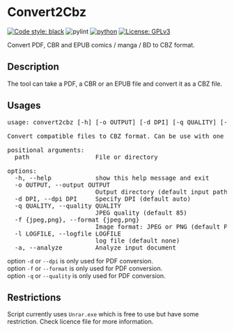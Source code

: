 # Convert2Cbz
[![Code style: black](https://img.shields.io/badge/code%20style-black-000000.svg)](https://github.com/psf/black)
![pylint](https://img.shields.io/badge/PyLint-9.81-yellow?logo=python&logoColor=white)
[![python](https://img.shields.io/badge/Python-3.12-3776AB.svg?style=flat&logo=python&logoColor=white)](https://www.python.org)
[![License: GPLv3](https://img.shields.io/badge/License-GPLv3-blue.svg)](https://www.gnu.org/licenses/gpl-3.0)

Convert PDF, CBR and EPUB comics / manga / BD to CBZ format.

## Description
The tool can take a PDF, a CBR or an EPUB file and convert it as a CBZ file.

## Usages
<pre>
usage: convert2cbz [-h] [-o OUTPUT] [-d DPI] [-q QUALITY] [-f {jpeg,png}] [-l LOGFILE] [-a] path

Convert compatible files to CBZ format. Can be use with one file argument or scan an entire directory.

positional arguments:
  path                  File or directory

options:
  -h, --help            show this help message and exit
  -o OUTPUT, --output OUTPUT
                        Output directory (default input path)
  -d DPI, --dpi DPI     Specify DPI (default auto)
  -q QUALITY, --quality QUALITY
                        JPEG quality (default 85)
  -f {jpeg,png}, --format {jpeg,png}
                        Image format: JPEG or PNG (default PNG)
  -l LOGFILE, --logfile LOGFILE
                        log file (default none)
  -a, --analyze         Analyze input document
</pre>

option `-d` or `--dpi` is only used for PDF conversion.\
option `-f` or `--format` is only used for PDF conversion.\
option `-q` or `--quality` is only used for PDF conversion.

## Restrictions
Script currently uses `Unrar.exe` which is free to use but have some restriction. Check licence file for more information.



